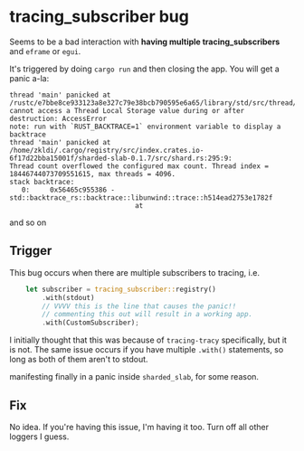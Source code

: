 # tracing_subscriber bug

Seems to be a bad interaction with **having multiple tracing_subscribers** and `eframe` or `egui`.

It's triggered by doing `cargo run` and then closing the app. You will get a panic a-la:

```
thread 'main' panicked at /rustc/e7bbe8ce933123a8e327c79e38bcb790595e6a65/library/std/src/thread/local.rs:262:26:
cannot access a Thread Local Storage value during or after destruction: AccessError
note: run with `RUST_BACKTRACE=1` environment variable to display a backtrace
thread 'main' panicked at /home/zkldi/.cargo/registry/src/index.crates.io-6f17d22bba15001f/sharded-slab-0.1.7/src/shard.rs:295:9:
Thread count overflowed the configured max count. Thread index = 18446744073709551615, max threads = 4096.
stack backtrace:
   0:     0x56465c955386 - std::backtrace_rs::backtrace::libunwind::trace::h514ead2753e1782f
                               at
```

and so on

## Trigger

This bug occurs when there are multiple subscribers to tracing, i.e.
```rs
    let subscriber = tracing_subscriber::registry()
        .with(stdout)
        // VVVV this is the line that causes the panic!!
        // commenting this out will result in a working app.
        .with(CustomSubscriber);
```

I initially thought that this was because of `tracing-tracy` specifically, but it is not. The same issue occurs if you have multiple `.with()` statements, so long as both of them aren't to stdout.

manifesting finally in a panic inside `sharded_slab`, for some reason.

## Fix

No idea. If you're having this issue, I'm having it too. Turn off all other loggers I guess.
